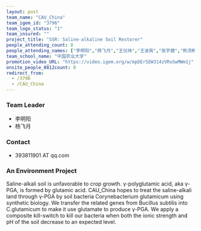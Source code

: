 ```yaml
---
layout: post
team_name: "CAU_China"
team_igem_id: "3796"
team_logo_status: "1"
team_insured: ""
project_title: "SSR: Saline-alkaline Soil Restorer"
people_attending_count: 8
people_attending_names: ["李明阳","杨飞月","王仪炜","王波爽","张宇健","熊流畅","邬月新","郭思睿"]
team_school_name: "中国农业大学"
promotion_video_URL: "https://video.igem.org/w/mpDErSEW314zVRoSwMWm1j"
onsite_people_0812count: 0
redirect_from:
  - /3796
  - /CAU_China
---
```



### Team Leader
* 李明阳
* 杨飞月

### Contact
* 393811901 AT qq.com

### An Environment Project

Saline-alkali soil is unfavorable to crop growth. γ-polyglutamic acid, aka γ-PGA, is formed by glutamic acid. CAU_China hopes to treat the saline-alkali land through γ-PGA by soil bacteria Corynebacterium glutamicum using synthetic biology. We transfer the related genes from Bucillus subtilis into C.glutamicum to make it use glutamate to produce γ-PGA. We apply a composite kill-switch to kill our bacteria when both the ionic strength and pH of the soil decrease to an expected level.
